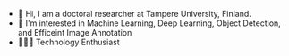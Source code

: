 - 👋 Hi, I am a doctoral researcher at Tampere University, Finland.
- 👀 I'm interested in Machine Learning, Deep Learning, Object Detection, and Efficeint Image Annotation
- 👨🏻‍💻 Technology Enthusiast

<!---
- 🌱 I’m currently learning ML, Computer Vision, Deep Learning, & Data Science

adhikaribishwo/adhikaribishwo is a ✨ special ✨ repository because its `README.md` (this file) appears on your GitHub profile.
You can click the Preview link to take a look at your changes.
--->
